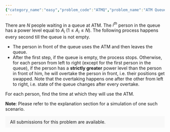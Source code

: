 ```yaml
---
{"category_name":"easy","problem_code":"ATMQ","problem_name":"ATM Queue","problemComponents":{"constraints":"- $1 \\leq T \\leq 2 \\cdot 10^4$\n- $1 \\leq N \\leq 2 \\cdot 10^5$\n- $1 \\leq A_i \\leq N$\n- Sum of $N$ over all test cases doesn\u0027t exceed $2 \\cdot 10^5$.\n","constraintsState":true,"subtasks":"","subtasksState":true,"inputFormat":"- First line of input contains $T$, the number of test cases. Then $T$ test cases follow.\n- Each test case consists of two lines of input.\n- First line of each test case contains $N$, the number of people in the queue.\n- Second line of each test case contains $N$ positive integers $A_i$, the power level of $i^{th}$ person.\n","inputFormatState":true,"outputFormat":"For each test case, print a line containing $N$ numbers where $i^{th}$ number is equal to the time at which $i^{th}$ person uses the ATM.\n","outputFormatState":true,"sampleTestCases":{"0":{"id":1,"input":"3\n5\n2 3 4 1 5\n4\n1 2 4 2\n10\n5 1 3 7 6 9 8 9 2 10","output":"1 4 2 5 3\n1 3 2 4\n1 10 2 3 8 4 7 5 9 6","explanation":"**Test Case $1$:**\nInitially, let the order of people in the queue is $[1, 2, 3, 4, 5]$, and their power levels are $2, 3, 4, 1$ and  $5$ respectively.\n- During the $1^{st}$ second, $1$ uses the ATM and leaves. The order of the people in the queue will be $[2, 3, 4, 5]$ after $1$ leaves. Now people start overtaking ($2^{nd}$ step of the process). Since $3$ is the $2^{nd}$ person in the queue and $2$ is in front of him and $A_2$ \u003C $A_3$, $3$ will overtake $2$. The order of the people in the queue will become $[3, 2, 4, 5]$. Now $4$ is the $3^{rd}$ person in the queue and $2$ is in front of him. But $A_2$ \u003E $A_4$, so there will be no overtaking here. Finally, $5$ is the $4^{th}$ person and $4$ is in front of him. And since $A_4$ \u003C $A_5$, $5$ will overtake $4$ and The order of the people in the queue will be $[3, 2, 5, 4]$ after the $1$st second.\n\n- During the $2^{nd}$ second, $3$ is in front of the queue. He will use the ATM and leave. The order of the people in the queue will become $[2, 5, 4]$. Since $5$ is the $2^{nd}$ person in the queue with $2$ in front of him and $A_2$ \u003C $A_5$, $5$ will overtake $2$ and the order of the people in the queue becomes $[5, 2, 4]$. Now $4$ is the $3^{rd}$ person in the queue. But $A_2$ \u003E $A_4$, so $4$ can\u0027t overtake $2$. By the end of $2^{nd}$ second, the order of people in the queue is $[5, 2, 4$].\n\n- During the $3^{rd}$ second, $5$ is in front of the queue. He will use the ATM and leave. After this, the queue will be $2, 4$. And since $A_2$ \u003E $A_4$, there will be no overtaking.\n\n- During the $4^{th}$ second, $2$ uses the ATM and leaves. \n\n- During the $5^{th}$ second, $4$ uses the ATM and leaves.\n\nHence, $1, 2, 3, 4$ and $5$ use the ATM at $1, 4, 2, 5, 3$ second, respectively.","isDeleted":false}}},"video_editorial_url":"https://youtu.be/J3sLunJA6gM","languages_supported":{"0":"CPP14","1":"C","2":"JAVA","3":"PYTH 3.6","4":"CPP17","5":"PYTH","6":"PYP3","7":"CS2","8":"ADA","9":"PYPY","10":"TEXT","11":"PAS fpc","12":"NODEJS","13":"RUBY","14":"PHP","15":"GO","16":"HASK","17":"TCL","18":"PERL","19":"SCALA","20":"LUA","21":"kotlin","22":"BASH","23":"JS","24":"LISP sbcl","25":"rust","26":"PAS gpc","27":"BF","28":"CLOJ","29":"R","30":"D","31":"CAML","32":"FORT","33":"ASM","34":"swift","35":"FS","36":"WSPC","37":"LISP clisp","38":"SQL","39":"SCM guile","40":"PERL6","41":"ERL","42":"CLPS","43":"ICK","44":"NICE","45":"PRLG","46":"ICON","47":"COB","48":"SCM chicken","49":"PIKE","50":"SCM qobi","51":"ST","52":"SQLQ","53":"NEM"},"max_timelimit":1,"source_sizelimit":50000,"problem_author":"akashbhalotia","problem_tester":"","date_added":"11-09-2021","tags":{"0":"akashbhalotia","1":"easy","2":"start11"},"problem_difficulty_level":"Unavailable","best_tag":"","editorial_url":"https://discuss.codechef.com/problems/ATMQ","time":{"view_start_date":1631727002,"submit_start_date":1631727002,"visible_start_date":1631727002,"end_date":1735669800},"is_direct_submittable":false,"problemDiscussURL":"https://discuss.codechef.com/search?q=ATMQ","is_proctored":false,"visitedContests":{},"layout":"problem"}
---
```

There are $N$ people waiting in a queue at ATM. The $i^{th}$ person in the queue has a power level equal to $A_i$ ($1 \leq A_i \leq N$). The following process happens every second till the queue is not empty.


- The person in front of the queue uses the ATM and then leaves the queue.
- After the first step, if the queue is empty, the process stops. Otherwise, for each person from left to right (except for the first person in the queue), if the person has a $\textbf{strictly greater}$ power level than the person in front of him, he will overtake the person in front, i.e. their positions get swapped. Note that the overtaking happens one after the other from left to right, i.e. state of the queue changes after every overtake.

For each person, find the time at which they will use the ATM.

$\textbf{Note}:$ Please refer to the explanation section for a simulation of one such scenario.
<aside style='background: #f8f8f8;padding: 10px 15px;'><div>All submissions for this problem are available.</div></aside>
